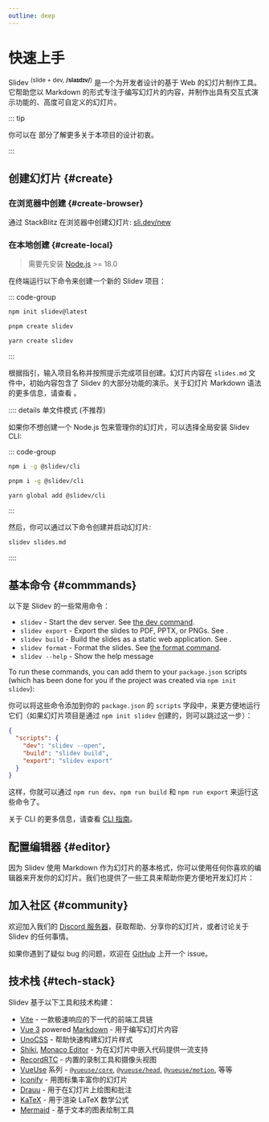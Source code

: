 ```yaml
---
outline: deep
---
```


# 快速上手

Slidev <sup>(slide + dev, **/slaɪdɪv/**)</sup> 是一个为开发者设计的基于 Web 的幻灯片制作工具。它帮助您以 Markdown 的形式专注于编写幻灯片的内容，并制作出具有交互式演示功能的、高度可自定义的幻灯片。

::: tip

你可以在 <LinkInline link="guide/why" /> 部分了解更多关于本项目的设计初衷。

:::

<!--
- 📝 [**Markdown-based**](/guide/syntax) - focus on content and use your favorite editor
- 🧑‍💻 [**Developer Friendly**](/guide/syntax#code-blocks) - built-in code highlighting, live coding, etc.
- 🎨 [**Themable**](/resources/theme-gallery) - theme can be shared and used with npm packages
- 🌈 [**Stylish**](/guide/syntax#embedded-styles) - on-demand utilities via [UnoCSS](https://github.com/unocss/unocss).
- 🤹 [**Interactive**](/custom/directory-structure#components) - embedding Vue components seamlessly
- 🎙 [**Presenter Mode**](/guide/ui#presenter-mode) - use another window, or even your phone to control your slides
- 🎨 [**Drawing**](/features/drawing) - draw and annotate on your slides
- 🧮 [**LaTeX**](/guide/syntax#latex) - built-in LaTeX math equations support
- 📰 [**Diagrams**](/guide/syntax#diagrams) - creates diagrams using textual descriptions with [Mermaid.js](https://mermaid.js.org/)
- 🌟 [**Icons**](/guide/syntax#icons) - access to icons from any icon set directly
- 💻 [**Editor**](/guide/index#editor) - integrated editor, or the [VSCode extension](/features/vscode-extension)
- 🎥 [**Recording**](/features/recording) - built-in recording and camera view
- 📤 [**Portable**](/guide/exporting) - export into PDF, PNGs, or PPTX
- ⚡️ [**Fast**](https://vitejs.dev) - instant reloading powered by [Vite](https://vitejs.dev)
- 🛠 [**Hackable**](/custom/) - using Vite plugins, Vue components, or any npm packages
-->

<!-- <FeaturesAnimation /> -->

## 创建幻灯片 {#create}

### 在浏览器中创建 {#create-browser}

通过 StackBlitz 在浏览器中创建幻灯片: [sli.dev/new](https://sli.dev/new)

### 在本地创建 {#create-local}

> 需要先安装 [Node.js](https://nodejs.org) >= 18.0

在终端运行以下命令来创建一个新的 Slidev 项目：

::: code-group

```bash [npm]
npm init slidev@latest
```

```bash [pnpm]
pnpm create slidev
```

```bash [yarn]
yarn create slidev
```

:::

根据指引，输入项目名称并按照提示完成项目创建。幻灯片内容在 `slides.md` 文件中，初始内容包含了 Slidev 的大部分功能的演示。关于幻灯片 Markdown 语法的更多信息，请查看 <LinkInline link="guide/syntax" />。

:::: details 单文件模式 (不推荐)

如果你不想创建一个 Node.js 包来管理你的幻灯片，可以选择全局安装 Slidev CLI:

::: code-group

```bash [npm]
npm i -g @slidev/cli
```

```bash [pnpm]
pnpm i -g @slidev/cli
```

```bash [yarn]
yarn global add @slidev/cli
```

:::

然后，你可以通过以下命令创建并启动幻灯片:

```bash
slidev slides.md
```

::::

## 基本命令 {#commmands}

以下是 Slidev 的一些常用命令：

- `slidev` - Start the dev server. See [the dev command](../builtin/cli#dev).
- `slidev export` - Export the slides to PDF, PPTX, or PNGs. See <LinkInline link="guide/exporting" />.
- `slidev build` - Build the slides as a static web application. See <LinkInline link="guide/hosting" />.
- `slidev format` - Format the slides. See [the format command](../builtin/cli#format).
- `slidev --help` - Show the help message

To run these commands, you can add them to your `package.json` scripts (which has been done for you if the project was created via `npm init slidev`):

你可以将这些命令添加到你的 `package.json` 的 `scripts` 字段中，来更方便地运行它们（如果幻灯片项目是通过 `npm init slidev` 创建的，则可以跳过这一步）：

```json
{
  "scripts": {
    "dev": "slidev --open",
    "build": "slidev build",
    "export": "slidev export"
  }
}
```

这样，你就可以通过 `npm run dev`、`npm run build` 和 `npm run export` 来运行这些命令了。

关于 CLI 的更多信息，请查看 [CLI 指南](../builtin/cli)。

## 配置编辑器 {#editor}

因为 Slidev 使用 Markdown 作为幻灯片的基本格式，你可以使用任何你喜欢的编辑器来开发你的幻灯片。我们也提供了一些工具来帮助你更方便地开发幻灯片：

<LinkCard link="features/vscode-extension" />
<LinkCard link="features/side-editor" />
<LinkCard link="features/prettier-plugin" />

## 加入社区 {#community}

欢迎加入我们的 [Discord 服务器](https://chat.sli.dev/)，获取帮助、分享你的幻灯片，或者讨论关于 Slidev 的任何事情。

如果你遇到了疑似 bug 的问题，欢迎在 [GitHub](https://github.com/slidevjs/slidev/issues/new/choose) 上开一个 issue。

## 技术栈 {#tech-stack}

Slidev 基于以下工具和技术构建：

- [Vite](https://vitejs.dev) - 一款极速响应的下一代的前端工具链
- [Vue 3](https://v3.vuejs.org/) powered [Markdown](https://daringfireball.net/projects/markdown/syntax) - 用于编写幻灯片内容
- [UnoCSS](https://github.com/unocss/unocss) - 帮助快速构建幻灯片样式
- [Shiki](https://github.com/shikijs/shiki), [Monaco Editor](https://github.com/Microsoft/monaco-editor) - 为在幻灯片中嵌入代码提供一流支持
- [RecordRTC](https://recordrtc.org) - 内置的录制工具和摄像头视图
- [VueUse](https://vueuse.org) 系列 - [`@vueuse/core`](https://github.com/vueuse/vueuse), [`@vueuse/head`](https://github.com/vueuse/head), [`@vueuse/motion`](https://github.com/vueuse/motion), 等等
- [Iconify](https://iconify.design/) - 用图标集丰富你的幻灯片
- [Drauu](https://github.com/antfu/drauu) - 用于在幻灯片上绘图和批注
- [KaTeX](https://katex.org/) - 用于渲染 LaTeX 数学公式
- [Mermaid](https://mermaid-js.github.io/mermaid) - 基于文本的图表绘制工具
